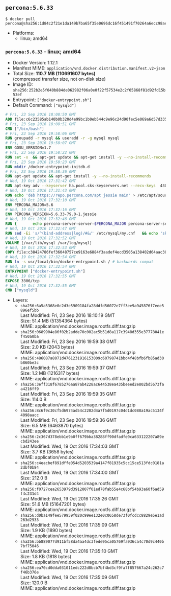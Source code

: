 ## `percona:5.6.33`

```console
$ docker pull percona@sha256:1d84c2f21e1da149b7ba65f35e0696dc16f451491f70264a6ecc98ae513910bc
```

-	Platforms:
	-	linux; amd64

### `percona:5.6.33` - linux; amd64

-	Docker Version: 1.12.1
-	Manifest MIME: `application/vnd.docker.distribution.manifest.v2+json`
-	Total Size: **110.7 MB (110691607 bytes)**  
	(compressed transfer size, not on-disk size)
-	Image ID: `sha256:252b2e5f040b884de062982f06a0e0f22f57534e2c2f05868f81d92fd15b53ef`
-	Entrypoint: `["docker-entrypoint.sh"]`
-	Default Command: `["mysqld"]`

```dockerfile
# Fri, 23 Sep 2016 18:08:50 GMT
ADD file:c6c23585ab140b0b320d4e99bc1b0eb544c9e96c24d90fec5e069a6d57d335ca in / 
# Fri, 23 Sep 2016 18:08:51 GMT
CMD ["/bin/bash"]
# Fri, 23 Sep 2016 19:58:06 GMT
RUN groupadd -r mysql && useradd -r -g mysql mysql
# Fri, 23 Sep 2016 19:58:07 GMT
ENV GOSU_VERSION=1.7
# Fri, 23 Sep 2016 19:58:22 GMT
RUN set -x 	&& apt-get update && apt-get install -y --no-install-recommends ca-certificates wget && rm -rf /var/lib/apt/lists/* 	&& wget -O /usr/local/bin/gosu "https://github.com/tianon/gosu/releases/download/$GOSU_VERSION/gosu-$(dpkg --print-architecture)" 	&& wget -O /usr/local/bin/gosu.asc "https://github.com/tianon/gosu/releases/download/$GOSU_VERSION/gosu-$(dpkg --print-architecture).asc" 	&& export GNUPGHOME="$(mktemp -d)" 	&& gpg --keyserver ha.pool.sks-keyservers.net --recv-keys B42F6819007F00F88E364FD4036A9C25BF357DD4 	&& gpg --batch --verify /usr/local/bin/gosu.asc /usr/local/bin/gosu 	&& rm -r "$GNUPGHOME" /usr/local/bin/gosu.asc 	&& chmod +x /usr/local/bin/gosu 	&& gosu nobody true 	&& apt-get purge -y --auto-remove ca-certificates wget
# Fri, 23 Sep 2016 19:58:23 GMT
RUN mkdir /docker-entrypoint-initdb.d
# Fri, 23 Sep 2016 19:58:36 GMT
RUN apt-get update && apt-get install -y --no-install-recommends 		apt-transport-https ca-certificates 		pwgen 	&& rm -rf /var/lib/apt/lists/*
# Wed, 19 Oct 2016 17:31:42 GMT
RUN apt-key adv --keyserver ha.pool.sks-keyservers.net --recv-keys 	430BDF5C56E7C94E848EE60C1C4CBDCDCD2EFD2A 	4D1BB29D63D98E422B2113B19334A25F8507EFA5
# Wed, 19 Oct 2016 17:31:43 GMT
RUN echo 'deb https://repo.percona.com/apt jessie main' > /etc/apt/sources.list.d/percona.list
# Wed, 19 Oct 2016 17:32:10 GMT
ENV PERCONA_MAJOR=5.6
# Wed, 19 Oct 2016 17:32:16 GMT
ENV PERCONA_VERSION=5.6.33-79.0-1.jessie
# Wed, 19 Oct 2016 17:32:46 GMT
RUN { 		echo percona-server-server-$PERCONA_MAJOR percona-server-server/root_password password 'unused'; 		echo percona-server-server-$PERCONA_MAJOR percona-server-server/root_password_again password 'unused'; 	} | debconf-set-selections 	&& apt-get update 	&& apt-get install -y 		percona-server-server-$PERCONA_MAJOR=$PERCONA_VERSION 	&& rm -rf /var/lib/apt/lists/* 	&& sed -ri 's/^user\s/#&/' /etc/mysql/my.cnf 	&& rm -rf /var/lib/mysql && mkdir -p /var/lib/mysql /var/run/mysqld 	&& chown -R mysql:mysql /var/lib/mysql /var/run/mysqld 	&& chmod 777 /var/run/mysqld
# Wed, 19 Oct 2016 17:32:47 GMT
RUN sed -Ei 's/^(bind-address|log)/#&/' /etc/mysql/my.cnf 	&& echo 'skip-host-cache\nskip-name-resolve' | awk '{ print } $1 == "[mysqld]" && c == 0 { c = 1; system("cat") }' /etc/mysql/my.cnf > /tmp/my.cnf 	&& mv /tmp/my.cnf /etc/mysql/my.cnf
# Wed, 19 Oct 2016 17:32:52 GMT
VOLUME [/var/lib/mysql /var/log/mysql]
# Wed, 19 Oct 2016 17:32:53 GMT
COPY file:c38424786fef36048757ce9163e6884f3aadef4ecd3505a138402d64aac38c4e in /usr/local/bin/ 
# Wed, 19 Oct 2016 17:32:54 GMT
RUN ln -s usr/local/bin/docker-entrypoint.sh / # backwards compat
# Wed, 19 Oct 2016 17:32:54 GMT
ENTRYPOINT ["docker-entrypoint.sh"]
# Wed, 19 Oct 2016 17:32:55 GMT
EXPOSE 3306/tcp
# Wed, 19 Oct 2016 17:32:55 GMT
CMD ["mysqld"]
```

-	Layers:
	-	`sha256:6a5a5368e0c2d3e5909184fa28ddfd56072e7ff3ee9a945876f7eee5896ef5bb`  
		Last Modified: Fri, 23 Sep 2016 18:10:19 GMT  
		Size: 51.4 MB (51354364 bytes)  
		MIME: application/vnd.docker.image.rootfs.diff.tar.gzip
	-	`sha256:0689904e86f02b2adde70c002ac5b51d8a117c3948d355e37778041ef450a0ba`  
		Last Modified: Fri, 23 Sep 2016 19:59:38 GMT  
		Size: 2.0 KB (2043 bytes)  
		MIME: application/vnd.docker.image.rootfs.diff.tar.gzip
	-	`sha256:486087a8071d4761231916153009c60798741bbd4f48bfb6fb85ad30b860be3c`  
		Last Modified: Fri, 23 Sep 2016 19:59:37 GMT  
		Size: 1.2 MB (1216317 bytes)  
		MIME: application/vnd.docker.image.rootfs.diff.tar.gzip
	-	`sha256:3eff318f6785276aa87ab4228ac644538ea435beeed2e802bd5673faa4216ff9`  
		Last Modified: Fri, 23 Sep 2016 19:59:35 GMT  
		Size: 114.0 B  
		MIME: application/vnd.docker.image.rootfs.diff.tar.gzip
	-	`sha256:8c6f9c30cf5d6974ad54c2202d4a7f5d0197c04d1dc088a19ac5134f4098aacc`  
		Last Modified: Fri, 23 Sep 2016 19:59:36 GMT  
		Size: 6.5 MB (6463870 bytes)  
		MIME: application/vnd.docker.image.rootfs.diff.tar.gzip
	-	`sha256:2c367d378ebb1e9b0ff679bba38288ff90dfadfe0ca633122207a89ecbd243ee`  
		Last Modified: Wed, 19 Oct 2016 17:34:03 GMT  
		Size: 3.7 KB (3658 bytes)  
		MIME: application/vnd.docker.image.rootfs.diff.tar.gzip
	-	`sha256:c4eacbef891dffe054d5203539a4147f81935c5cc15ce513fdc0181a2dbf0b84`  
		Last Modified: Wed, 19 Oct 2016 17:34:00 GMT  
		Size: 212.0 B  
		MIME: application/vnd.docker.image.rootfs.diff.tar.gzip
	-	`sha256:f0727cea2653979d3912007f01ed78fab55e4c68bf54b93a60f6ad59f4c231d4`  
		Last Modified: Wed, 19 Oct 2016 17:35:26 GMT  
		Size: 51.6 MB (51647201 bytes)  
		MIME: application/vnd.docker.image.rootfs.diff.tar.gzip
	-	`sha256:d0ba149fee579959f020c99ee132e0c0658de73f0fcdcc8829e5e1ad263d2933`  
		Last Modified: Wed, 19 Oct 2016 17:35:09 GMT  
		Size: 1.9 KB (1890 bytes)  
		MIME: application/vnd.docker.image.rootfs.diff.tar.gzip
	-	`sha256:bb889077d911bf58da4aa4dc3fede95ca05769fa936ca4c70d9c440b7bf75046`  
		Last Modified: Wed, 19 Oct 2016 17:35:10 GMT  
		Size: 1.8 KB (1818 bytes)  
		MIME: application/vnd.docker.image.rootfs.diff.tar.gzip
	-	`sha256:ea70cd0dda031011edc222d8bcb7bf4bd3cf9fa7f857667a24c262c7f46b376e`  
		Last Modified: Wed, 19 Oct 2016 17:35:09 GMT  
		Size: 120.0 B  
		MIME: application/vnd.docker.image.rootfs.diff.tar.gzip
